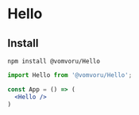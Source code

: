 # Hello

## Install
```shell
npm install @vomvoru/Hello
```

```jsx
import Hello from '@vomvoru/Hello';

const App = () => (
  <Hello />
)
```